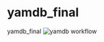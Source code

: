 # yamdb_final
yamdb_final
![yamdb workflow](https://github.com/olegenov/yamdb_final/actions/workflows/yamdb_workflow.yaml/badge.svg)